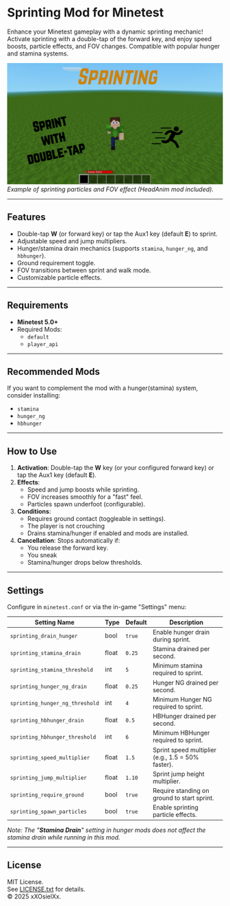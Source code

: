 # Sprinting Mod for Minetest

Enhance your Minetest gameplay with a dynamic sprinting mechanic! Activate sprinting with a double-tap of the forward key, and enjoy speed boosts, particle effects, and FOV changes. Compatible with popular hunger and stamina systems.

![Screenshot](screenshot.jpg)
*Example of sprinting particles and FOV effect (HeadAnim mod included).*

---

## Features
- Double-tap **W** (or forward key) or tap the Aux1 key (default **E**) to sprint.
- Adjustable speed and jump multipliers.
- Hunger/stamina drain mechanics (supports `stamina`, `hunger_ng`, and `hbhunger`).
- Ground requirement toggle.
- FOV transitions between sprint and walk mode.
- Customizable particle effects.

---

## Requirements
- **Minetest 5.0+**
- Required Mods:
  - `default`
  - `player_api`

---

## Recommended Mods
If you want to complement the mod with a hunger(stamina) system, consider installing:
- `stamina`
- `hunger_ng`
- `hbhunger`

---

## How to Use
1. **Activation**: Double-tap the **W** key (or your configured forward key) or tap the Aux1 key (default **E**).  
2. **Effects**:
   - Speed and jump boosts while sprinting.
   - FOV increases smoothly for a "fast" feel.
   - Particles spawn underfoot (configurable).  
3. **Conditions**:
   - Requires ground contact (toggleable in settings).
   - The player is not crouching
   - Drains stamina/hunger if enabled and mods are installed.  
4. **Cancellation**: Stops automatically if:
   - You release the forward key.
   - You sneak
   - Stamina/hunger drops below thresholds.

---

## Settings  
Configure in `minetest.conf` or via the in-game "Settings" menu:  

| Setting Name                           | Type  | Default | Description                                  |
|----------------------------------------|-------|---------|----------------------------------------------|
| `sprinting_drain_hunger`               | bool  | `true`  | Enable hunger drain during sprint.           |
| `sprinting_stamina_drain`              | float | `0.25`   | Stamina drained per second.                  |
| `sprinting_stamina_threshold`          | int   | `5`     | Minimum stamina required to sprint.          |
| `sprinting_hunger_ng_drain`            | float | `0.25`   | Hunger NG drained per second.                |
| `sprinting_hunger_ng_threshold`        | int   | `4`     | Minimum Hunger NG required to sprint.        |
| `sprinting_hbhunger_drain`             | float | `0.5`   | HBHunger drained per second.                 |
| `sprinting_hbhunger_threshold`         | int   | `6`     | Minimum HBHunger required to sprint.         |
| `sprinting_speed_multiplier`           | float | `1.5`   | Sprint speed multiplier (e.g., 1.5 = 50% faster). |
| `sprinting_jump_multiplier`            | float | `1.10`  | Sprint jump height multiplier.               |
| `sprinting_require_ground`             | bool  | `true`  | Require standing on ground to start sprint.        |
| `sprinting_spawn_particles`            | bool  | `true`  | Enable sprinting particle effects.           |

*Note: The "**Stamina Drain**" setting in hunger mods does not affect the stamina drain while running in this mod.*

---

## License  
MIT License.  
See [LICENSE.txt](LICENSE.txt) for details.  
© 2025 xXOsielXx.  
